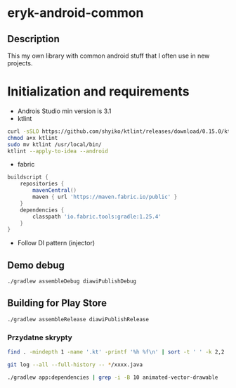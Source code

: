 # eryk-android-common

## Description
This my own library with common android stuff that I often use in  new projects.

# Initialization and requirements
- Androis Studio min version is 3.1
- ktlint
```bash
curl -sSLO https://github.com/shyiko/ktlint/releases/download/0.15.0/ktlint &&
chmod a+x ktlint
sudo mv ktlint /usr/local/bin/
ktlint --apply-to-idea --android
``` 
- fabric
```groovy
buildscript {
    repositories {
        mavenCentral()
        maven { url 'https://maven.fabric.io/public' }
    }
    dependencies {
        classpath 'io.fabric.tools:gradle:1.25.4'
    }
}
```
- Follow DI pattern (injector)

## Demo debug

```bash
./gradlew assembleDebug diawiPublishDebug
```

## Building for Play Store

```bash
./gradlew assembleRelease diawiPublishRelease
```
### Przydatne skrypty
```bash
find . -mindepth 1 -name '.kt' -printf '%h %f\n' | sort -t ' ' -k 2,2 | uniq -f 1 --all-repeated=separate | tr ' ' '/'
```
```bash
git log --all --full-history -- */xxxx.java
```
```bash
./gradlew app:dependencies | grep -i -B 10 animated-vector-drawable
```